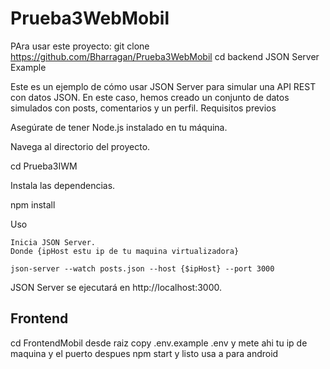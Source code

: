 # Prueba3WebMobil
PAra usar este proyecto:
git clone https://github.com/Bharragan/Prueba3WebMobil
cd backend 
JSON Server Example

Este es un ejemplo de cómo usar JSON Server para simular una API REST con datos JSON. En este caso, hemos creado un conjunto de datos simulados con posts, comentarios y un perfil.
Requisitos previos

Asegúrate de tener Node.js instalado en tu máquina.

Navega al directorio del proyecto.

cd Prueba3IWM

Instala las dependencias.

npm install

Uso

    Inicia JSON Server.
    Donde {ipHost estu ip de tu maquina virtualizadora}

    json-server --watch posts.json --host {$ipHost} --port 3000

JSON Server se ejecutará en http://localhost:3000.

## Frontend
cd FrontendMobil desde raiz
copy .env.example .env
y mete ahi tu ip de maquina y el puerto
despues npm start 
y listo usa a para android